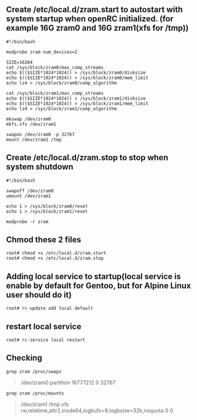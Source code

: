 ## Create /etc/local.d/zram.start to autostart with system startup when openRC initialized. (for example 16G zram0 and 16G zram1(xfs for /tmp))
```
#!/bin/bash

modprobe zram num_devices=2

SIZE=16384
cat /sys/block/zram0/max_comp_streams
echo $(($SIZE*1024*1024)) > /sys/block/zram0/disksize
echo $(($SIZE*1024*1024)) > /sys/block/zram0/mem_limit
echo lz4 > /sys/block/zram0/comp_algorithm

cat /sys/block/zram1/max_comp_streams
echo $(($SIZE*1024*1024)) > /sys/block/zram1/disksize
echo $(($SIZE*1024*1024)) > /sys/block/zram1/mem_limit
echo lz4 > /sys/block/zram1/comp_algorithm

mkswap /dev/zram0
mkfs.xfs /dev/zram1 

swapon /dev/zram0 -p 32767
mount /dev/zram1 /tmp
```

## Create /etc/local.d/zram.stop to stop when system shutdown
```
#!/bin/bash

swapoff /dev/zram0
umount /dev/zram1

echo 1 > /sys/block/zram0/reset
echo 1 > /sys/block/zram1/reset

modprobe -r zram
```

## Chmod these 2 files
```
root# chmod +x /etc/local.d/zram.start
root# chmod +x /etc/local.d/zram.stop
```

## Adding local service to startup(local service is enable by default for Gentoo, but for Alpine Linux user should do it)
`root# rc-update add local default`

## restart local service
`root# rc-service local restart`

## Checking
`grep zram /proc/swaps`
> /dev/zram0                              partition       16777212        0      32767

`grep zram /proc/mounts`
> /dev/zram1 /tmp xfs rw,relatime,attr2,inode64,logbufs=8,logbsize=32k,noquota 0 0
